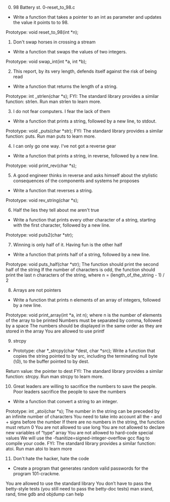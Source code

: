 0. 98 Battery st.
    0-reset_to_98.c
- Write a function that takes a pointer to an int as parameter and updates the value it points to to 98.

Prototype: void reset_to_98(int *n);


1. Don't swap horses in crossing a stream
- Write a function that swaps the values of two integers.

Prototype: void swap_int(int *a, int *b);


2. This report, by its very length, defends itself against the risk of being read
- Write a function that returns the length of a string.

Prototype: int _strlen(char *s);
FYI: The standard library provides a similar function: strlen. Run man strlen to learn more.


3. I do not fear computers. I fear the lack of them

- Write a function that prints a string, followed by a new line, to stdout.

Prototype: void _puts(char *str);
FYI: The standard library provides a similar function: puts. Run man puts to learn more.


4. I can only go one way. I've not got a reverse gear

- Write a function that prints a string, in reverse, followed by a new line.

Prototype: void print_rev(char *s);


5. A good engineer thinks in reverse and asks himself about the stylistic consequences of the components and systems he proposes

- Write a function that reverses a string.

Prototype: void rev_string(char *s);


6. Half the lies they tell about me aren't true

- Write a function that prints every other character of a string, starting with the first character, followed by a new line.

Prototype: void puts2(char *str);

7. Winning is only half of it. Having fun is the other half

- Write a function that prints half of a string, followed by a new line.

Prototype: void puts_half(char *str);
The function should print the second half of the string
If the number of characters is odd, the function should print the last n characters of the string, where n = (length_of_the_string - 1) / 2

8. Arrays are not pointers

- Write a function that prints n elements of an array of integers, followed by a new line.

Prototype: void print_array(int *a, int n);
where n is the number of elements of the array to be printed
Numbers must be separated by comma, followed by a space
The numbers should be displayed in the same order as they are stored in the array
You are allowed to use printf

9. strcpy

- Prototype: char *_strcpy(char *dest, char *src);
Write a function that copies the string pointed to by src, including the terminating null byte (\0), to the buffer pointed to by dest.

Return value: the pointer to dest
FYI: The standard library provides a similar function: strcpy. Run man strcpy to learn more.

10. Great leaders are willing to sacrifice the numbers to save the people. Poor leaders sacrifice the people to save the numbers

- Write a function that convert a string to an integer.

Prototype: int _atoi(char *s);
The number in the string can be preceded by an infinite number of characters
You need to take into account all the - and + signs before the number
If there are no numbers in the string, the function must return 0
You are not allowed to use long
You are not allowed to declare new variables of “type” array
You are not allowed to hard-code special values
We will use the -fsanitize=signed-integer-overflow gcc flag to compile your code.
FYI: The standard library provides a similar function: atoi. Run man atoi to learn more

11. Don't hate the hacker, hate the code

- Create a program that generates random valid passwords for the program 101-crackme.

You are allowed to use the standard library
You don’t have to pass the betty-style tests (you still need to pass the betty-doc tests)
man srand, rand, time
gdb and objdump can help


